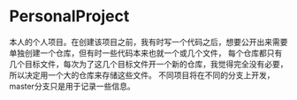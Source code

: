 # PersonalProject

本人的个人项目。在创建该项目之前，我有时写一个代码之后，想要公开出来需要单独创建一个仓库，但有时一些代码本来也就一个或几个文件，
每个仓库都只有几个目标文件，每次为了这几个目标文件开一个新的仓库，我觉得完全没有必要，所以决定用一个大的仓库来存储这些文件。
不同项目将在不同的分支上开发，master分支只是用于记录一些信息。
